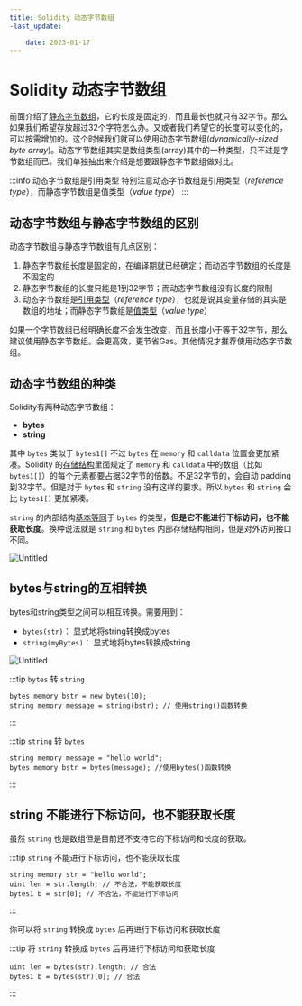 ```yaml
---
title: Solidity 动态字节数组
-last_update:

    date: 2023-01-17
---
```


# Solidity 动态字节数组

前面介绍了[静态字节数组](static-byte-array)，它的长度是固定的，而且最长也就只有32字节。那么如果我们希望存放超过32个字符怎么办。又或者我们希望它的长度可以变化的，可以按需增加的。这个时候我们就可以使用动态字节数组(*dynamically-sized byte array*)。动态字节数组其实是数组类型(array)其中的一种类型，只不过是字节数组而已。我们单独抽出来介绍是想要跟静态字节数组做对比。

:::info 动态字节数组是引用类型
特别注意动态字节数组是引用类型（*reference type*），而静态字节数组是值类型（*value type*）
:::

## 动态字节数组与静态字节数组的区别

动态字节数组与静态字节数组有几点区别：

1. 静态字节数组长度是固定的，在编译期就已经确定；而动态字节数组的长度是不固定的
2. 静态字节数组的长度只能是1到32字节；而动态字节数组没有长度的限制
3. 动态字节数组是[引用类型](data-types)（*reference type*），也就是说其变量存储的其实是数组的地址；而静态字节数组是[值类型](data-types)（*value type*）

如果一个字节数组已经明确长度不会发生改变，而且长度小于等于32字节，那么建议使用静态字节数组。会更高效，更节省Gas。其他情况才推荐使用动态字节数组。

## 动态字节数组的种类

Solidity有两种动态字节数组：

- **bytes**
- **string**

其中 `bytes` 类似于 `bytes1[]` 不过 `bytes` 在 `memory` 和 `calldata` 位置会更加紧凑。Solidity 的[存储结构](https://docs.soliditylang.org/zh/v0.8.16/internals/layout_in_memory.html)里面规定了 `memory` 和 `calldata` 中的数组（比如`bytes1[]`）的每个元素都要占据32字节的倍数。不足32字节的，会自动 padding 到32字节。但是对于 `bytes` 和 `string` 没有这样的要求。所以 `bytes` 和 `string` 会比 `bytes1[]` 更加紧凑。

 `string` 的内部结构[基本等同](https://docs.soliditylang.org/en/develop/internals/layout_in_storage.html#bytes-and-string)于 `bytes` 的类型，**但是它不能进行下标访问，也不能获取长度**。换种说法就是 `string` 和 `bytes` 内部存储结构相同，但是对外访问接口不同。

![Untitled](assets/dynamic-byte-array/Untitled.png)

## bytes与string的互相转换

bytes和string类型之间可以相互转换。需要用到：

- `bytes(str)`：       显式地将string转换成bytes
- `string(myBytes)`：  显式地将bytes转换成string

![Untitled](assets/dynamic-byte-array/Untitled1.png)

:::tip `bytes` 转 `string` 
```solidity
bytes memory bstr = new bytes(10);
string memory message = string(bstr); // 使用string()函数转换
```
:::

:::tip `string` 转 `bytes` 
```solidity
string memory message = "hello world";
bytes memory bstr = bytes(message); //使用bytes()函数转换
```
:::

## string 不能进行下标访问，也不能获取长度

虽然 `string` 也是数组但是目前还不支持它的下标访问和长度的获取。

:::tip `string` 不能进行下标访问，也不能获取长度
```solidity
string memory str = "hello world";
uint len = str.length; // 不合法，不能获取长度
bytes1 b = str[0]; // 不合法，不能进行下标访问
```
:::

你可以将 `string` 转换成 `bytes` 后再进行下标访问和获取长度

:::tip 将 `string` 转换成 `bytes` 后再进行下标访问和获取长度
```solidity
uint len = bytes(str).length; // 合法
bytes1 b = bytes(str)[0]; // 合法
```
:::